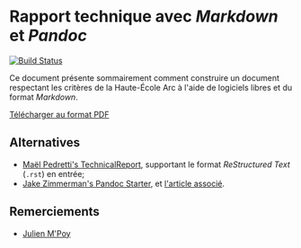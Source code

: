 # Rapport technique avec _Markdown_ et _Pandoc_

[![Build Status](https://travis-ci.org/HE-Arc/rapport-technique.svg?branch=master)](https://travis-ci.org/HE-Arc/rapport-technique)

Ce document présente sommairement comment construire un document respectant les critères de la Haute-École Arc à l'aide de logiciels libres et du format _Markdown_.

[Télécharger au format PDF](https://he-arc.github.io/rapport-technique/rapport.pdf)

## Alternatives

- [Maël Pedretti's TechnicalReport](https://github.com/73VW/TechnicalReport), supportant le format _ReStructured Text_ (`.rst`) en entrée;
- [Jake Zimmerman's Pandoc Starter](https://github.com/jez/pandoc-starter), et [l'article associé](https://blog.jez.io/reach-for-markdown/).

## Remerciements

- [Julien M'Poy](https://github.com/groovytron/)

